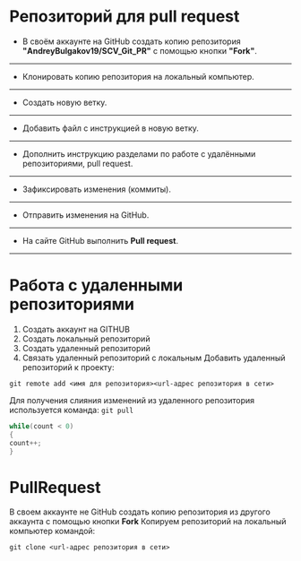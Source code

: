 # Репозиторий для **pull request**
* В своём аккаунте на GitHub создать копию репозитория **"AndreyBulgakov19/SCV_Git_PR"** с помощью кнопки **"Fork"**.
---
* Клонировать копию репозитория на локальный компьютер.
---
* Создать новую ветку.
---
* Добавить файл с инструкцией в новую ветку.
---
* Дополнить инструкцию разделами по работе с удалёнными репозиториями, pull request.
---
* Зафиксировать изменения (коммиты).
---
* Отправить изменения на GitHub.
---
* На сайте GitHub выполнить **Pull request**.
---
# **Работа с удаленными репозиториями**
1. Создать аккаунт на GITHUB
2. Создать локальный репозиторий
3. Создать удаленный репозиторий
4. Связать удаленный репозиторий с локальным
Добавить удаленный репозиторий к проекту:
```
git remote add <имя для репозитория><url-aдрес репозитория в сети>
```
Для получения слияния изменений из удаленного репозитория используется команда: `git pull`

```C#
while(count < 0)
{
count++;
}
```
# PullRequest
В своем аккаунте не GitHub создать копию репозитория из другого аккаунта с помощью кнопки **Fork**
Копируем репозиторий на локальный компьютер командой:

```
git clone <url-адрес репозитория в сети>
```
